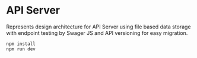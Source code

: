 # API Server

Represents design architecture for API Server using file based data storage with
endpoint testing by Swager JS and API versioning for easy migration.

```shell
npm install
npm run dev
```
